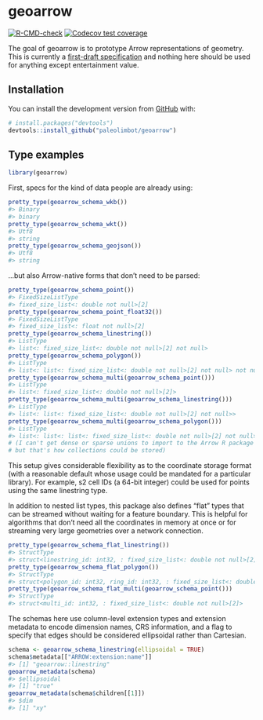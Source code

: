 
<!-- README.md is generated from README.Rmd. Please edit that file -->

# geoarrow

<!-- badges: start -->

[![R-CMD-check](https://github.com/paleolimbot/geoarrow/workflows/R-CMD-check/badge.svg)](https://github.com/paleolimbot/geoarrow/actions)
[![Codecov test
coverage](https://codecov.io/gh/paleolimbot/geoarrow/branch/master/graph/badge.svg)](https://codecov.io/gh/paleolimbot/geoarrow?branch=master)
<!-- badges: end -->

The goal of geoarrow is to prototype Arrow representations of geometry.
This is currently a [first-draft
specification](https://github.com/jorisvandenbossche/geo-arrow-spec/blob/geo-arrow-format-initial/format.md)
and nothing here should be used for anything except entertainment value.

## Installation

You can install the development version from
[GitHub](https://github.com/) with:

``` r
# install.packages("devtools")
devtools::install_github("paleolimbot/geoarrow")
```

## Type examples

``` r
library(geoarrow)
```

First, specs for the kind of data people are already using:

``` r
pretty_type(geoarrow_schema_wkb())
#> Binary
#> binary
pretty_type(geoarrow_schema_wkt())
#> Utf8
#> string
pretty_type(geoarrow_schema_geojson())
#> Utf8
#> string
```

…but also Arrow-native forms that don’t need to be parsed:

``` r
pretty_type(geoarrow_schema_point())
#> FixedSizeListType
#> fixed_size_list<: double not null>[2]
pretty_type(geoarrow_schema_point_float32())
#> FixedSizeListType
#> fixed_size_list<: float not null>[2]
pretty_type(geoarrow_schema_linestring())
#> ListType
#> list<: fixed_size_list<: double not null>[2] not null>
pretty_type(geoarrow_schema_polygon())
#> ListType
#> list<: list<: fixed_size_list<: double not null>[2] not null> not null>
pretty_type(geoarrow_schema_multi(geoarrow_schema_point()))
#> ListType
#> list<: fixed_size_list<: double not null>[2]>
pretty_type(geoarrow_schema_multi(geoarrow_schema_linestring()))
#> ListType
#> list<: list<: fixed_size_list<: double not null>[2] not null>>
pretty_type(geoarrow_schema_multi(geoarrow_schema_polygon()))
#> ListType
#> list<: list<: list<: fixed_size_list<: double not null>[2] not null> not null>>
# (I can't get dense or sparse unions to import to the Arrow R package at the moment
# but that's how collections could be stored)
```

This setup gives considerable flexibility as to the coordinate storage
format (with a reasonable default whose usage could be mandated for a
particular library). For example, s2 cell IDs (a 64-bit integer) could
be used for points using the same linestring type.

In addition to nested list types, this package also defines “flat” types
that can be streamed without waiting for a feature boundary. This is
helpful for algorithms that don’t need all the coordinates in memory at
once or for streaming very large geometries over a network connection.

``` r
pretty_type(geoarrow_schema_flat_linestring())
#> StructType
#> struct<linestring_id: int32, : fixed_size_list<: double not null>[2] not null>
pretty_type(geoarrow_schema_flat_polygon())
#> StructType
#> struct<polygon_id: int32, ring_id: int32, : fixed_size_list<: double not null>[2] not null>
pretty_type(geoarrow_schema_flat_multi(geoarrow_schema_point()))
#> StructType
#> struct<multi_id: int32, : fixed_size_list<: double not null>[2]>
```

The schemas here use column-level extension types and extension metadata
to encode dimension names, CRS information, and a flag to specify that
edges should be considered ellipsoidal rather than Cartesian.

``` r
schema <- geoarrow_schema_linestring(ellipsoidal = TRUE)
schema$metadata[["ARROW:extension:name"]]
#> [1] "geoarrow::linestring"
geoarrow_metadata(schema)
#> $ellipsoidal
#> [1] "true"
geoarrow_metadata(schema$children[[1]])
#> $dim
#> [1] "xy"
```
